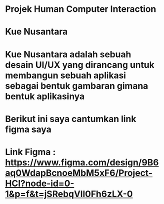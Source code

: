 # Projek Human Computer Interaction
# Kue Nusantara
# Kue Nusantara adalah sebuah desain UI/UX yang dirancang untuk membangun sebuah aplikasi sebagai bentuk gambaran gimana bentuk aplikasinya
# Berikut ini saya cantumkan link figma saya
# Link Figma : https://www.figma.com/design/9B6aq0WdapBcnoeMbM5xF6/Project-HCI?node-id=0-1&p=f&t=jSRebqVll0Fh6zLX-0
